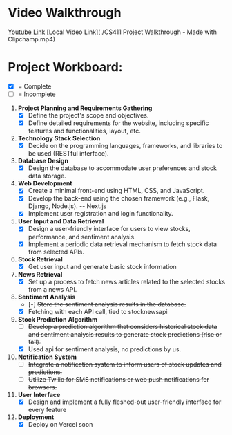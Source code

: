 # Video Walkthrough
<a href='https://youtu.be/28TBK41mthk'>Youtube Link</a>
[Local Video Link](./CS411 Project Walkthrough - Made with Clipchamp.mp4)
# Project Workboard:

- [x] = Complete
- [ ] = Incomplete

1. **Project Planning and Requirements Gathering**
   - [x] Define the project's scope and objectives.
   - [x] Define detailed requirements for the website, including specific features and functionalities, layout, etc.

2. **Technology Stack Selection**
   - [x] Decide on the programming languages, frameworks, and libraries to be used (RESTful interface).

3. **Database Design**
   - [x] Design the database to accommodate user preferences and stock data storage.

4. **Web Development**
   - [x] Create a minimal front-end using HTML, CSS, and JavaScript.
   - [x] Develop the back-end using the chosen framework (e.g., Flask, Django, Node.js).  -- Next.js
   - [x] Implement user registration and login functionality.

5. **User Input and Data Retrieval**
   - [x] Design a user-friendly interface for users to view stocks, performance, and sentiment analysis.
   - [x] Implement a periodic data retrieval mechanism to fetch stock data from selected APIs.

6. **Stock Retrieval**
   - [x] Get user input and generate basic stock information
  
7. **News Retrieval**
   - [x] Set up a process to fetch news articles related to the selected stocks from a news API.

8. **Sentiment Analysis**
   - [-] ~~Store the sentiment analysis results in the database.~~
   - [x] Fetching with each API call, tied to stocknewsapi

9. **Stock Prediction Algorithm**
   - [ ] ~~Develop a prediction algorithm that considers historical stock data and sentiment analysis results to generate stock predictions (rise or fall).~~
   - [x] Used api for sentiment analysis, no predictions by us.

10. **Notification System**
    - [ ] ~~Integrate a notification system to inform users of stock updates and predictions.~~
    - [ ] ~~Utilize Twilio for SMS notifications or web push notifications for browsers.~~

11. **User Interface**
    - [x] Design and implement a fully fleshed-out user-friendly interface for every feature

12. **Deployment**
    - [x] Deploy on Vercel soon
